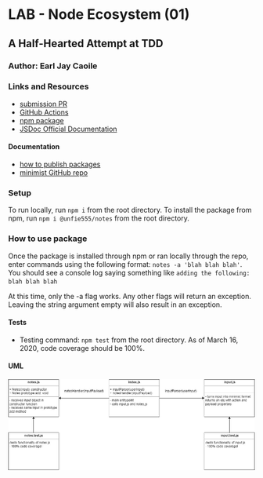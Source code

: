 # LAB - Node Ecosystem (01)

## A Half-Hearted Attempt at TDD

### Author: Earl Jay Caoile

### Links and Resources

- [submission PR](https://github.com/earljay-caoile-401-advanced-javascript/notes/pull/1)
- [GitHub Actions](https://github.com/earljay-caoile-401-advanced-javascript/notes/actions)
- [npm package](https://www.npmjs.com/package/@unfie555/notes)
- [JSDoc Official Documentation](https://jsdoc.app/about-getting-started.html)

#### Documentation

- [how to publish packages](https://zellwk.com/blog/publish-to-npm/)
- [minimist GitHub repo](https://github.com/substack/minimist)

### Setup

To run locally, run `npm i` from the root directory.
To install the package from npm, run `npm i @unfie555/notes` from the root directory.

### How to use package

Once the package is installed through npm or ran locally through the repo, enter commands using the following format: `notes -a 'blah blah blah'`. You should see a console log saying something like `adding the following: blah blah blah`

At this time, only the -a flag works. Any other flags will return an exception. Leaving the string argument empty will also result in an exception.

#### Tests

- Testing command: `npm test` from the root directory. As of March 16, 2020, code coverage should be 100%.

#### UML

![UML Image](lab-01-uml.jpg "uml diagram")
